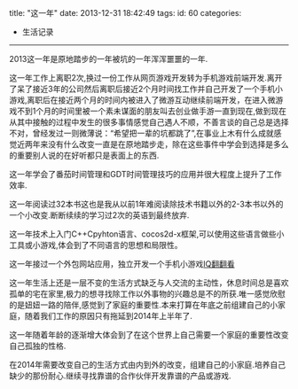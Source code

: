 title: "这一年"
date: 2013-12-31 18:42:49
tags:
id: 60
categories:
  - 生活记录
---

2013这一年是原地踏步的一年被坑的一年浑浑噩噩的一年.

这一年工作上离职2次,换过一份工作从网页游戏开发转为手机游戏前端开发.离开了呆了接近3年的公司然后离职后接近2个月时间找工作并自己开发了一个手机小游戏,离职后在接近两个月的时间内被进入了微游互动继续前端开发，在进入微游戏不到1个月的时间里被一个素未谋面的朋友叫去创业做手游一直到现在,做到现在从其中接触的过程中发生的很多事情感觉自己遇人不顺，不善言谈的自己总是选择不对，曾经发过一则微薄说：“希望把一辈的坑都跳了”,在事业上木有什么成就感觉近两年来没有什么改变一直是在原地踏步走，除在这些事件中学会到选择是多么的重要别人说的在好听都只是表面上的东西.

<!--more-->这一年学会了番茄时间管理和GDT时间管理技巧的应用并很大程度上提升了工作效率.

这一年阅读过32本书这也是我从以前1年难阅读除技术书籍以外的2-3本书以外的一个小改变.断断续续的学习过2次的英语到最终放弃.

这一年技术上入门C++Cpyhton语言、cocos2d-x框架,可以使用这些语言做些小工具或小游戏,体会到了不同语言的思想和局限性。

这一年接过一个外包网站应用，独立开发一个手机小游戏[IQ翻翻看](http://www.mumayi.com/android-315276.html "IQ翻翻看")

这一年生活上还是一层不变的生活方式缺乏与人交流的主动性，休息时间总是喜欢孤单的宅在家里,极力的想寻找除工作以外事物的兴趣总是不的所获.唯一感觉欣慰的是妞妞一路的陪伴,感觉到了家庭的重要性.本来打算在年底之前组建自己的小家庭，随着我们工作的原因只有拖延到2014年上半年了.

这一年随着年龄的逐渐增大体会到了在这个世界上自己需要一个家庭的重要性改变自己孤独的性格.

在2014年需要改变自己的生活方式由内到外的改变，组建自己的小家庭.培养自己缺少的那份耐心.继续寻找靠谱的合作伙伴开发靠谱的产品或游戏.

&nbsp;